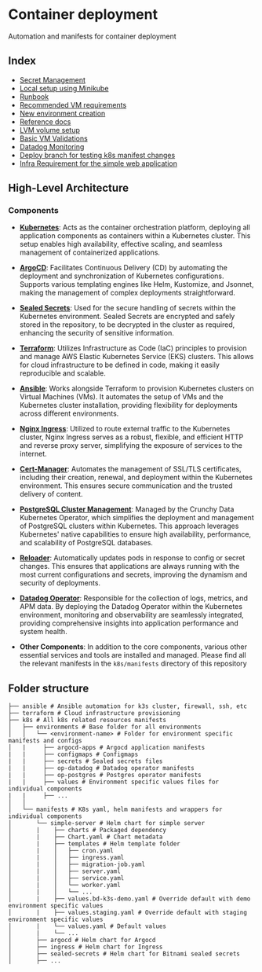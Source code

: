 # Container deployment
Automation and manifests for container deployment

## Index
- [Secret Management](./doc/SecretManagement.md)
- [Local setup using Minikube](./doc/LocalSetup.md)
- [Runbook](./doc/RUNBOOK.md)
- [Recommended VM requirements](./doc/recommended_vm_requirements.md)
- [New environment creation](./doc/NewEnvironmentSetup.md)
- [Reference docs](./doc/REFERENCES.md)
- [LVM volume setup](./doc/LVMVolumeSetup.md)
- [Basic VM Validations](./doc/VMValidations.md)
- [Datadog Monitoring](./doc/DatadogMonitoring.md)
- [Deploy branch for testing k8s manifest changes](./doc/DeployBranch.md)
- [Infra Requirement for the simple web application](./doc/InfraRequirement.md)

## High-Level Architecture

### Components

- **[Kubernetes](https://kubernetes.io/)**: Acts as the container orchestration platform, deploying all application components as containers within a Kubernetes cluster. This setup enables high availability, effective scaling, and seamless management of containerized applications.

- **[ArgoCD](https://argoproj.github.io/cd/)**: Facilitates Continuous Delivery (CD) by automating the deployment and synchronization of Kubernetes configurations. Supports various templating engines like Helm, Kustomize, and Jsonnet, making the management of complex deployments straightforward.

- **[Sealed Secrets](https://github.com/bitnami-labs/sealed-secrets)**: Used for the secure handling of secrets within the Kubernetes environment. Sealed Secrets are encrypted and safely stored in the repository, to be decrypted in the cluster as required, enhancing the security of sensitive information.

- **[Terraform](https://www.terraform.io/)**: Utilizes Infrastructure as Code (IaC) principles to provision and manage AWS Elastic Kubernetes Service (EKS) clusters. This allows for cloud infrastructure to be defined in code, making it easily reproducible and scalable.

- **[Ansible](https://www.ansible.com/)**: Works alongside Terraform to provision Kubernetes clusters on Virtual Machines (VMs). It automates the setup of VMs and the Kubernetes cluster installation, providing flexibility for deployments across different environments.

- **[Nginx Ingress](https://github.com/kubernetes/ingress-nginx)**: Utilized to route external traffic to the Kubernetes cluster, Nginx Ingress serves as a robust, flexible, and efficient HTTP and reverse proxy server, simplifying the exposure of services to the internet.

- **[Cert-Manager](https://github.com/cert-manager/cert-manager)**: Automates the management of SSL/TLS certificates, including their creation, renewal, and deployment within the Kubernetes environment. This ensures secure communication and the trusted delivery of content.

- **[PostgreSQL Cluster Management](https://github.com/CrunchyData/postgres-operator)**: Managed by the Crunchy Data Kubernetes Operator, which simplifies the deployment and management of PostgreSQL clusters within Kubernetes. This approach leverages Kubernetes' native capabilities to ensure high availability, performance, and scalability of PostgreSQL databases.

- **[Reloader](https://github.com/stakater/Reloader)**: Automatically updates pods in response to config or secret changes. This ensures that applications are always running with the most current configurations and secrets, improving the dynamism and security of deployments.

- **[Datadog Operator](https://docs.datadoghq.com/containers/datadog_operator/)**: Responsible for the collection of logs, metrics, and APM data. By deploying the Datadog Operator within the Kubernetes environment, monitoring and observability are seamlessly integrated, providing comprehensive insights into application performance and system health.

- **Other Components**: In addition to the core components, various other essential services and tools are installed and managed. Please find all the relevant manifests in the `k8s/manifests` directory of this repository

## Folder structure
```
├── ansible # Ansible automation for k3s cluster, firewall, ssh, etc
├── terraform # Cloud infrastructure provisioning
├── k8s # All k8s related resources manifests
│   ├── environments # Base folder for all environments
│   │   └── <environment-name> # Folder for environment specific manifests and configs
│   |     ├── argocd-apps # Argocd application manifests
|   |     ├── configmaps # Configmaps
|   |     ├── secrets # Sealed secrets files
|   |     ├── op-datadog # Datadog operator manifests
|   |     ├── op-postgres # Postgres operator manifests
|   |     ├── values # Environment specific values files for individual components
|   |     ├── ...
│   │       
│   └── manifests # K8s yaml, helm manifests and wrappers for individual components
│       └── simple-server # Helm chart for simple server
│       |    ├── charts # Packaged dependency
│       |    ├── Chart.yaml # Chart metadata
│       |    ├── templates # Helm template folder
│       |    │   ├── cron.yaml
│       |    │   ├── ingress.yaml
│       |    │   ├── migration-job.yaml
│       |    │   ├── server.yaml
│       |    │   ├── service.yaml
│       |    │   └── worker.yaml
│       |    │   └── ...
│       |    ├── values.bd-k3s-demo.yaml # Override default with demo environment specific values
│       |    ├── values.staging.yaml # Override default with staging environment specific values
│       |    └── values.yaml # Default values
│       |    └── ...
│       ├── argocd # Helm chart for Argocd
│       ├── ingress # Helm chart for Ingress
│       ├── sealed-secrets # Helm chart for Bitnami sealed secrets
│       ├── ...
```
